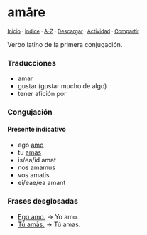 # amāre
<sup>[Inicio](../../../../index.md) · [Índice](../,,/,,/,,/indices/latin-espanol.md) · [A-Z](../../../../indices/alfabetico.md) · <a href="../../../../¶¶¶" download="jucardus-¶¶¶">Descargar</a> · [Actividad](../../../../indices/actividad.md) · [Compartir](https://x.com/intent/tweet?text=El%20verbo%20latino%20%C2%ABam%C4%81re%C2%BB%2C%20con%20conjugaci%C3%B3n%2C%20traducciones%20y%20frases%20de%20ejemplo.%0A%E2%86%92%20https%3A%2F%2Fjucardus.github.io%2Fcontenido%2Fa%2Fm%2Fa%2Famare.html%0A%0A%23ltn_espnl_jucardus%20%23grmtc_ltn_jucardus%0A%40jucardus)</sup>

Verbo latino de la primera conjugación.

### Traducciones

* amar
* gustar (gustar mucho de algo)
* tener afición por

### Congujación

#### Presente indicativo

* ego [amo](../../../../contenido/a/m/o/amo.md)
* tu [amas](../../../../contenido/a/m/a/amas.md)
* is/ea/id amat
* nos amamus
* vos amatis
* ei/eae/ea amant

### Frases desglosadas

* [Ego amo.](../../../../contenido/e/g/o/ego-amo.md) → Yo amo.
* [Tū amās.](../../../../contenido/t/u/a/tu-amas.md) → Tú amas.
